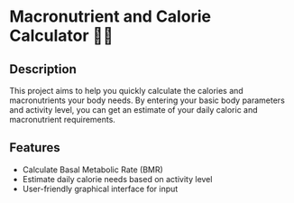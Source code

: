 # Macronutrient and Calorie Calculator 🥩🥝

## Description

This project aims to help you quickly calculate the calories and macronutrients your body needs. 
By entering your basic body parameters and activity level, you can get an estimate of your daily caloric and macronutrient requirements.

## Features

- Calculate Basal Metabolic Rate (BMR)
- Estimate daily calorie needs based on activity level
- User-friendly graphical interface for input

